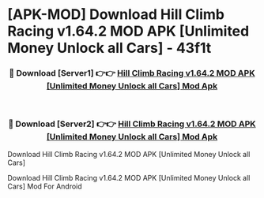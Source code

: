 # [APK-MOD] Download Hill Climb Racing v1.64.2 MOD APK [Unlimited Money Unlock all Cars] - 43f1t


<div align="center">
<h3>🔴 Download [Server1] 👉👉 <a href="https://apk-comot.site?title=Hill_Climb_Racing_v1.64.2_MOD_APK_[Unlimited_Money_Unlock_all_Cars]">Hill Climb Racing v1.64.2 MOD APK [Unlimited Money Unlock all Cars] Mod Apk</a></h3><br>
<h3>🔴 Download [Server2] 👉👉 <a href="https://apk-comot.site?title=Hill_Climb_Racing_v1.64.2_MOD_APK_[Unlimited_Money_Unlock_all_Cars]">Hill Climb Racing v1.64.2 MOD APK [Unlimited Money Unlock all Cars] Mod Apk</a></h3>
</div>



Download Hill Climb Racing v1.64.2 MOD APK [Unlimited Money Unlock all Cars] 

Download Hill Climb Racing v1.64.2 MOD APK [Unlimited Money Unlock all Cars] Mod For Android